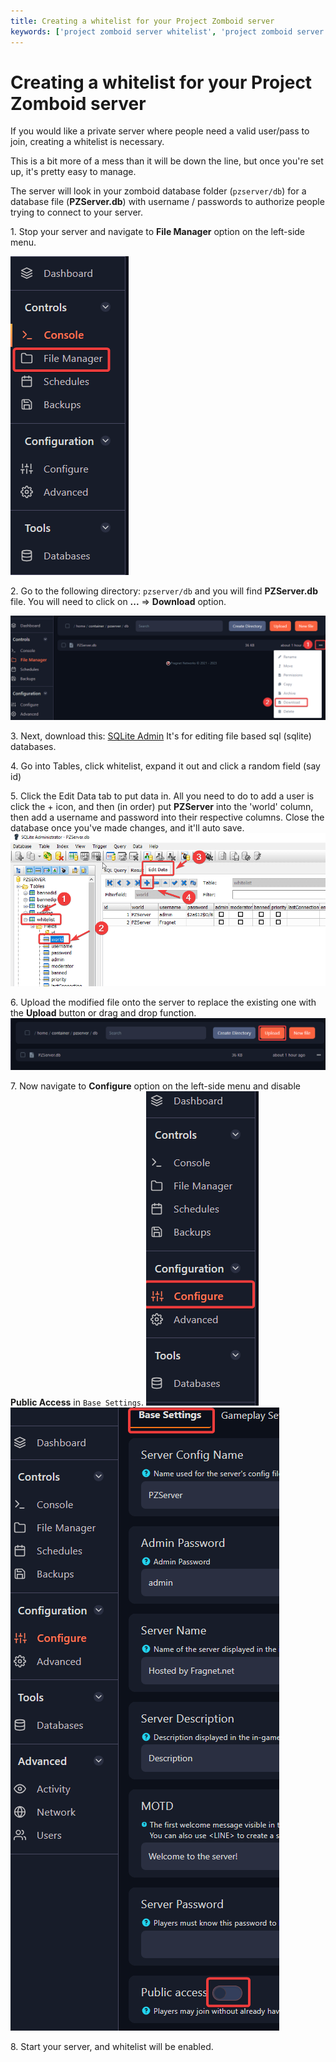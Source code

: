 ```yaml
---
title: Creating a whitelist for your Project Zomboid server
keywords: ['project zomboid server whitelist', 'project zomboid server setup whitelist', 'project zomboid server enable whitelist']
---
```


# Creating a whitelist for your Project Zomboid server

If you would like a private server where people need a valid user/pass to join, creating a whitelist is necessary.

This is a bit more of a mess than it will be down the line, but once you're set up, it's pretty easy to manage.

The server will look in your zomboid database folder (`pzserver/db`) for a database file (**PZServer.db**) with username / passwords to authorize people trying to connect to your server.

1\. Stop your server and navigate to **File Manager** option on the left-side menu.

![File Manager](../images/file-manager.png)

2\. Go to the following directory: `pzserver/db` and you will find **PZServer.db** file. You will need to click on **...** => **Download** option.

![PZServer Location](images/pzserver-location.png)

3\. Next, download this: [SQLite Admin](http://sqliteadmin.orbmu2k.de/) It's for editing file based sql (sqlite) databases.

4\. Go into Tables, click whitelist, expand it out and click a random field (say id)

5\. Click the Edit Data tab to put data in. All you need to do to add a user is click the + icon, and then (in order) put **PZServer** into the 'world' column, then add a username and password into their respective columns. Close the database once you've made changes, and it'll auto save.   
![SQLite Instructions](images/sqlite-instruction1.png)

6\. Upload the modified file onto the server to replace the existing one with the **Upload** button or drag and drop function.
![Upload](images/upload.png)

7\. Now navigate to **Configure** option on the left-side menu and disable **Public Access** in `Base Settings`. 
![Configure](../images/configure.png)
![Public Access](images/public-access.png)

8\. Start your server, and whitelist will be enabled.